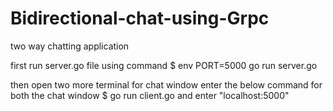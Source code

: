 # Bidirectional-chat-using-Grpc
two way chatting application

first run server.go file using command
$ env PORT=5000 go run server.go

then open two more terminal for chat window
enter the below command for both the chat window
$ go run client.go
and enter "localhost:5000"
